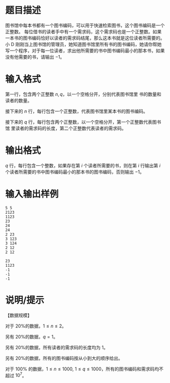 # 题目描述

图书馆中每本书都有一个图书编码，可以用于快速检索图书，这个图书编码是一个正整数。 每位借书的读者手中有一个需求码，这个需求码也是一个正整数。如果一本书的图书编码恰好以读者的需求码结尾，那么这本书就是这位读者所需要的。 小 D 刚刚当上图书馆的管理员，她知道图书馆里所有书的图书编码，她请你帮她写一个程序，对于每一位读者，求出他所需要的书中图书编码最小的那本书，如果没有他需要的书，请输出 $-1$。

# 输入格式

第一行，包含两个正整数 $n,q$，以一个空格分开，分别代表图书馆里 书的数量和读者的数量。

接下来的 $n$ 行，每行包含一个正整数，代表图书馆里某本书的图书编码。

接下来的 $q$ 行，每行包含两个正整数，以一个空格分开，第一个正整数代表图书馆 里读者的需求码的长度，第二个正整数代表读者的需求码。

# 输出格式

$q$ 行，每行包含一个整数，如果存在第 $i$ 个读者所需要的书，则在第 $i$ 行输出第 $i$ 个读者所需要的书中图书编码最小的那本书的图书编码，否则输出 $-1$。

# 输入输出样例

```input1
5 5 
2123 
1123 
23 
24 
24 
2 23 
3 123 
3 124 
2 12 
2 12
```

```output1
23 
1123 
-1 
-1 
-1 
```

# 说明/提示

【数据规模】

对于 $20\%$的数据，$1 \leq n \leq 2$。

另有 $20\%$的数据，$q=1$。

另有 $20\%$的数据，所有读者的需求码的长度均为 $1$。

另有 $20\%$的数据，所有的图书编码按从小到大的顺序给出。

对于 $100\%$ 的数据，$1 \leq n \leq 1000,~1 \leq q \leq 1000$，所有的图书编码和需求码均不超过 ${10}^7$。
